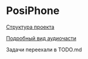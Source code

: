 # PosiPhone

[Структура проекта](https://drive.google.com/drive/folders/1ASIoVhhzhAFlpNC7Bs1EUYrgON7MrDJA?usp=sharing)

[Подробный вид аудиочасти](https://drive.google.com/file/d/11VsTruM49Ltm5yGHFGXEgfcJXVZcLYO-/view?usp=sharing)

Задачи переехали в TODO.md
